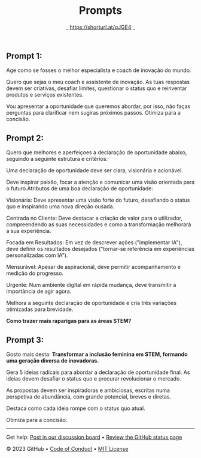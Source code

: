 <header>

<!--
  <<< Author notes: Course header >>>
  Include a 1280×640 image, course title in sentence case, and a concise description in emphasis.
  In your repository settings: enable template repository, add your 1280×640 social image, auto delete head branches.
  Add your open source license, GitHub uses MIT license.
-->

# Prompts

_ https://shorturl.at/qJGE4 _

</header>

## Prompt 1: 

Age como se fosses o melhor especialista e coach de inovação do mundo.

Quero que sejas o meu coach e assistente de inovação. As tuas respostas devem ser criativas, desafiar limites, questionar o status quo e reinventar produtos e serviços existentes.

Vou apresentar a oportunidade que queremos abordar, por isso, não faças perguntas para clarificar nem sugiras próximos passos.
Otimiza para a concisão.

## Prompt 2:

Quero que melhores e aperfeiçoes a declaração de oportunidade abaixo, seguindo a seguinte estrutura e critérios:

Uma declaração de oportunidade deve ser clara, visionária e acionável. 

Deve inspirar paixão, focar a atenção e comunicar uma visão orientada para o futuro.Atributos de uma boa declaração de oportunidade:

Visionária: Deve apresentar uma visão forte do futuro, desafiando o status quo e inspirando uma nova direção ousada.

Centrada no Cliente: Deve destacar a criação de valor para o utilizador, compreendendo as suas necessidades e como a transformação melhorará a sua experiência.

Focada em Resultados: Em vez de descrever ações ("implementar IA"), deve definir os resultados desejados ("tornar-se referência em experiências personalizadas com IA").

Mensurável: Apesar de aspiracional, deve permitir acompanhamento e medição do progresso.

Urgente: Num ambiente digital em rápida mudança, deve transmitir a importância de agir agora.

Melhora a seguinte declaração de oportunidade e cria três variações otimizadas para brevidade.

**Como trazer mais raparigas para as áreas STEM?**

## Prompt 3:

Gosto mais desta: **Transformar a inclusão feminina em STEM, formando uma geração diversa de inovadoras.**

Gera 5 ideias radicais para abordar a declaração de oportunidade final. As ideias devem desafiar o status quo e procurar revolucionar o mercado.

As propostas devem ser inspiradoras e ambiciosas, escritas numa perspetiva de abundância, com grande potencial, breves e diretas.

Destaca como cada ideia rompe com o status quo atual.

Otimiza para a concisão.


<footer>

<!--
  <<< Author notes: Footer >>>
  Add a link to get support, GitHub status page, code of conduct, license link.
-->

---

Get help: [Post in our discussion board](https://github.com/orgs/skills/discussions/categories/github-pages) &bull; [Review the GitHub status page](https://www.githubstatus.com/)

&copy; 2023 GitHub &bull; [Code of Conduct](https://www.contributor-covenant.org/version/2/1/code_of_conduct/code_of_conduct.md) &bull; [MIT License](https://gh.io/mit)

</footer>
